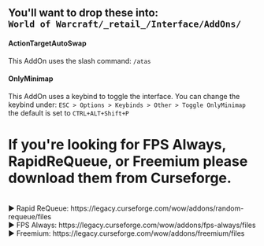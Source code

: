 <h2>You'll want to drop these into:<br> 
  <code>World of Warcraft/_retail_/Interface/AddOns/</code></h2>

<h4>ActionTargetAutoSwap</h4> This AddOn uses the slash command: <code>/atas</code> <br>
<h4>OnlyMinimap</h4> This AddOn uses a keybind to toggle the interface. You can change the keybind under: <code>ESC > Options > Keybinds > Other > Toggle OnlyMinimap</code> the default is set to <code>CTRL+ALT+Shift+P</code><p><h1></h1>

<h1>If you're looking for FPS Always, RapidReQueue, or Freemium please download them from Curseforge.</h1><br>
▶ Rapid ReQueue: https://legacy.curseforge.com/wow/addons/random-requeue/files<br>
▶ FPS Always: https://legacy.curseforge.com/wow/addons/fps-always/files<br>
▶ Freemium: https://legacy.curseforge.com/wow/addons/freemium/files<br>
